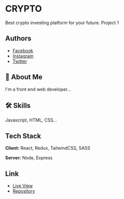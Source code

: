 # CRYPTO

Best crypto investing platform for your future.
Project 1

## Authors

- [Facebook](https://web.facebook.com/profile.php?id=100086429091244)
- [Instagram](https://www.instagram.com/s.t.e.p.h.e.n.n/)
- [Twitter](https://twitter.com/stephennifemi01)

## 🚀 About Me

I'm a front end web developer...

## 🛠 Skills

Javascript, HTML, CSS...

## Tech Stack

**Client:** React, Redux, TailwindCSS, SASS

**Server:** Node, Express

## Link

- [Live View](https://demostephen.github.io/Crypto/)
- [Repository](https://github.com/DemoStephen/Crypto)
